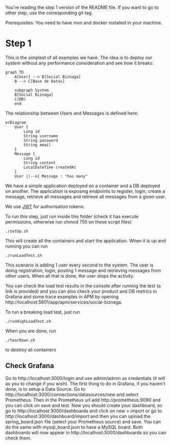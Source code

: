 You're reading the step 1 version of the README file. If you want to go to other step, use the corresponding git tag.

Prerequisites: You need to have mvn and docker installed in your machine.

# Step 1
This is the simplest of all examples we have. The idea is to deploy our system without any performance consideration and see how it breaks:

```mermaid
graph TD
    A[User] --> B[Social Biznaga]
    B --> C[Base de Datos]

    subgraph System
    B[Social Biznaga]
    C(DB)
    end
```

The relationship between Users and Messages is defined here:
```mermaid
erDiagram
    User {
        Long id
        String username
        String password
        String email
    }
    Message {
        Long id
        String content
        LocalDateTime createdAt
    }
    User ||--o{ Message : "has many"
```

We have a simple application deployed on a container and a DB deployed on another. The application is exposing endpoints to register, login, create a message, retrieve all messages and retrieve all messages from a given user.

We use [JWT](https://jwt.io/) for authorisation tokens.

To run this step, just run inside this folder (check it has execute permissions, otherwise run chmod 755 on these script files)
```
./setUp.sh
```
This will create all the containers and start the application. When it is up and running you can run
```
./runLoadTest.sh
```

This scenario is adding 1 user every second to the system. The user is doing registration, login, posting 1 message and retrieving messages from other users. When all that is done, the user stops the activity.

You can check the load test results in the console after running the test (a link is provided) and you can also check your product and DB metrics in Grafana and some trace examples in APM by opening http://localhost:5601/app/apm/services/social-biznaga.

To run a breaking load test, just run
```
./runHighLoadTest.sh
```

When you are done, run 
```
./tearDown.sh
```
to destroy all containers

## Check Grafana
Go to http://localhost:3000/login and use admin/admin as credentials (it will as you to change if you wish). The first thing to do in Grafana, if you haven't done, is to setup a Data Source. Go to http://localhost:3000/connections/datasources/new and select Prometheus. Then in the Prometheus url add http://prometheus:9090 and you can click on save and test. 
Now you should create your dashboard, so go to http://localhost:3000/dashboards and click on new > import or go to http://localhost:3000/dashboard/import and then you can upload the spring_board.json file (select your Prometheus source) and save. You can do the same with mysql_board.json to have a MySQL board.
Both dashboards will now appear in http://localhost:3000/dashboards so you can check them.